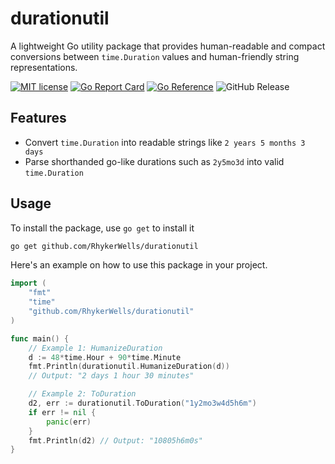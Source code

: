 # durationutil

A lightweight Go utility package that provides human-readable and compact conversions between `time.Duration` values and human-friendly string representations.

[![MIT license](https://img.shields.io/badge/license-MIT-brightgreen.svg)](https://opensource.org/licenses/MIT)
[![Go Report Card](https://goreportcard.com/badge/github.com/RhykerWells/durationutil)](https://goreportcard.com/report/github.com/RhykerWells/durationutil)
[![Go Reference](https://pkg.go.dev/badge/RhykerWells/durationutil.svg)](https://pkg.go.dev/RhykerWells/durationutil)
![GitHub Release](https://img.shields.io/github/v/release/RhykerWells/durationutil)


## Features

- Convert `time.Duration` into readable strings like `2 years 5 months 3 days` 
- Parse shorthanded go-like durations such as `2y5mo3d` into valid `time.Duration`

## Usage
To install the package, use `go get` to install it
```bash
go get github.com/RhykerWells/durationutil
```

Here's an example on how to use this package in your project.
```go
import (
	"fmt"
	"time"
	"github.com/RhykerWells/durationutil"
)

func main() {
	// Example 1: HumanizeDuration
	d := 48*time.Hour + 90*time.Minute
	fmt.Println(durationutil.HumanizeDuration(d))
    // Output: "2 days 1 hour 30 minutes"

	// Example 2: ToDuration
	d2, err := durationutil.ToDuration("1y2mo3w4d5h6m")
	if err != nil {
		panic(err)
	}
	fmt.Println(d2) // Output: "10805h6m0s"
}
```